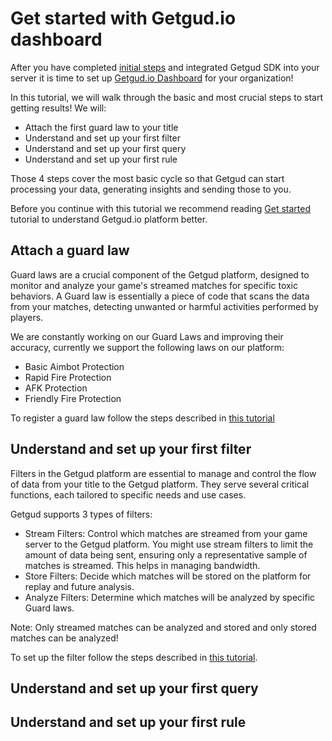 # Get started with Getgud.io dashboard

After you have completed [initial steps](https://github.com/getgud-io/getgud-docs/blob/main/get-started.md) and integrated Getgud SDK into your server it is time to set up [Getgud.io Dashboard](https://staging.dashboard.getgud.io/) for your organization!

In this tutorial, we will walk through the basic and most crucial steps to start getting results!
We will:
- Attach the first guard law to your title
- Understand and set up your first filter
- Understand and set up your first query
- Understand and set up your first rule

Those 4 steps cover the most basic cycle so that Getgud can start processing your data, generating insights and sending those to you.

Before you continue with this tutorial we recommend reading [Get started](https://github.com/getgud-io/getgud-docs/blob/main/get-started.md) tutorial to understand Getgud.io platform better.

## Attach a guard law

Guard laws are a crucial component of the Getgud platform, designed to monitor and analyze your game's streamed matches for specific toxic behaviors. A Guard law is essentially a piece of code that scans the data from your matches, detecting unwanted or harmful activities performed by players. 

We are constantly working on our Guard Laws and improving their accuracy, currently we support the following laws on our platform:
- Basic Aimbot Protection
- Rapid Fire Protection
- AFK Protection
- Friendly Fire Protection

To register a guard law follow the steps described in [this tutorial](https://youtu.be/4a7rFfUTUrI?list=PLMIGIFMfKUAv4AQHvnv4PzSvmd9dsYk0p&t=88)


## Understand and set up your first filter

Filters in the Getgud platform are essential to manage and control the flow of data from your title to the Getgud platform. They serve several critical functions, each tailored to specific needs and use cases. 

Getgud supports 3 types of filters:
- Stream Filters: Control which matches are streamed from your game server to the Getgud platform. You might use stream filters to limit the amount of data being sent, ensuring only a representative sample of matches is streamed. This helps in managing bandwidth.
- Store Filters: Decide which matches will be stored on the platform for replay and future analysis.
- Analyze Filters: Determine which matches will be analyzed by specific Guard laws.

Note: Only streamed matches can be analyzed and stored and only stored matches can be analyzed!

To set up the filter follow the steps described in [this tutorial](https://youtu.be/4a7rFfUTUrI?list=PLMIGIFMfKUAv4AQHvnv4PzSvmd9dsYk0p&t=122).

## Understand and set up your first query

## Understand and set up your first rule



